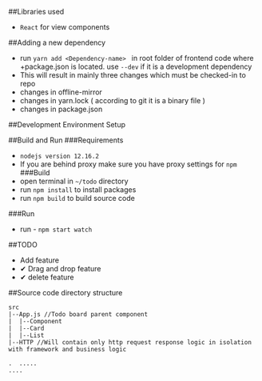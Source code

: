##Libraries used
- `React` for view components

##Adding a new dependency
- run `yarn add <Dependency-name> ` in root folder of frontend code where
+package.json is located. use `--dev` if it is a development dependency
- This will result in mainly three changes which must be checked-in to repo
- changes in offline-mirror
- changes in yarn.lock ( according to git it is a binary file )
- changes in package.json

##Development Environment Setup

##Build and Run
###Requirements
- `nodejs version 12.16.2`
- If you are behind proxy make sure you have proxy settings for `npm`
###Build
- open terminal in  `~/todo` directory
- run `npm install` to install packages
- run `npm build` to build source code

###Run
- run - `npm start watch`

##TODO
- Add feature
- ✔ Drag and drop feature
- ✔ delete feature 

##Source code directory structure
```
src
|--App.js //Todo board parent component
|  |--Component
|  |--Card
|  |--List
|--HTTP //Will contain only http request response logic in isolation with framework and business logic

.  .....
....

```
